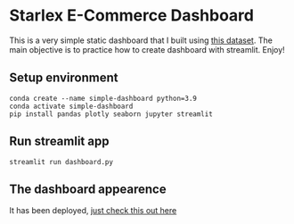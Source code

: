# Starlex E-Commerce Dashboard

This is a very simple static dashboard that I built using [this dataset](https://www.kaggle.com/datasets/olistbr/brazilian-ecommerce). The main objective is to practice how to create dashboard with streamlit. Enjoy!

## Setup environment
```
conda create --name simple-dashboard python=3.9
conda activate simple-dashboard
pip install pandas plotly seaborn jupyter streamlit
```

## Run streamlit app
```
streamlit run dashboard.py
```

## The dashboard appearence

It has been deployed, [just check this out here](https://starlex-ecommerce-dashboard.streamlit.app/)
